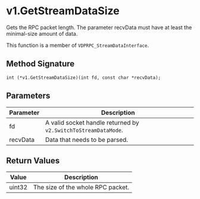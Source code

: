 # v1.GetStreamDataSize

Gets the RPC packet length. The parameter recvData must have at least the minimal-size amount of data.

This function is a member of `VDPRPC_StreamDataInterface`.

## Method Signature
```
int (*v1.GetStreamDataSize)(int fd, const char *recvData);
```

## Parameters

| Parameter | Description |
| --------- | ----------- |
| fd | A valid socket handle returned by `v2.SwitchToStreamDataMode`. |
| recvData | Data that needs to be parsed. |

## Return Values

| Value | Description |
| ----- | ----------- |
| uint32 | The size of the whole RPC packet. |


